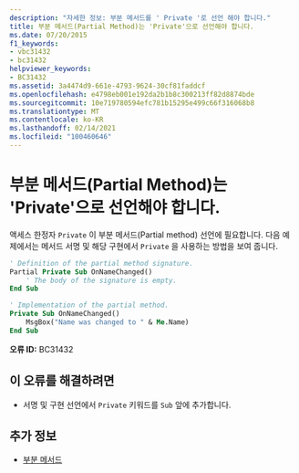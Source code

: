 ```yaml
---
description: "자세한 정보: 부분 메서드를 ' Private '로 선언 해야 합니다."
title: 부분 메서드(Partial Method)는 'Private'으로 선언해야 합니다.
ms.date: 07/20/2015
f1_keywords:
- vbc31432
- bc31432
helpviewer_keywords:
- BC31432
ms.assetid: 3a4474d9-661e-4793-9624-30cf81faddcf
ms.openlocfilehash: e4798eb001e192da2b1b8c300213ff82d8874bde
ms.sourcegitcommit: 10e719780594efc781b15295e499c66f316068b8
ms.translationtype: MT
ms.contentlocale: ko-KR
ms.lasthandoff: 02/14/2021
ms.locfileid: "100460646"
---
```

# <a name="partial-methods-must-be-declared-private"></a>부분 메서드(Partial Method)는 'Private'으로 선언해야 합니다.

액세스 한정자 `Private` 이 부분 메서드(Partial method) 선언에 필요합니다. 다음 예제에서는 메서드 서명 및 해당 구현에서 `Private` 을 사용하는 방법을 보여 줍니다.  
  
```vb  
' Definition of the partial method signature.  
Partial Private Sub OnNameChanged()  
    ' The body of the signature is empty.  
End Sub  
```  
  
```vb  
' Implementation of the partial method.  
Private Sub OnNameChanged()  
    MsgBox("Name was changed to " & Me.Name)  
End Sub  
```  
  
 **오류 ID:** BC31432  
  
## <a name="to-correct-this-error"></a>이 오류를 해결하려면  
  
- 서명 및 구현 선언에서 `Private` 키워드를 `Sub` 앞에 추가합니다.  
  
## <a name="see-also"></a>추가 정보

- [부분 메서드](../programming-guide/language-features/procedures/partial-methods.md)
